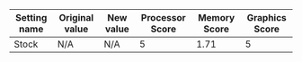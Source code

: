 | Setting name | Original value | New value | Processor Score | Memory Score | Graphics Score |
| ------------ | -------------- | --------- | --------------- | ------------ | -------------- |
| Stock        | N/A            | N/A       | 5               | 1.71         | 5              |
